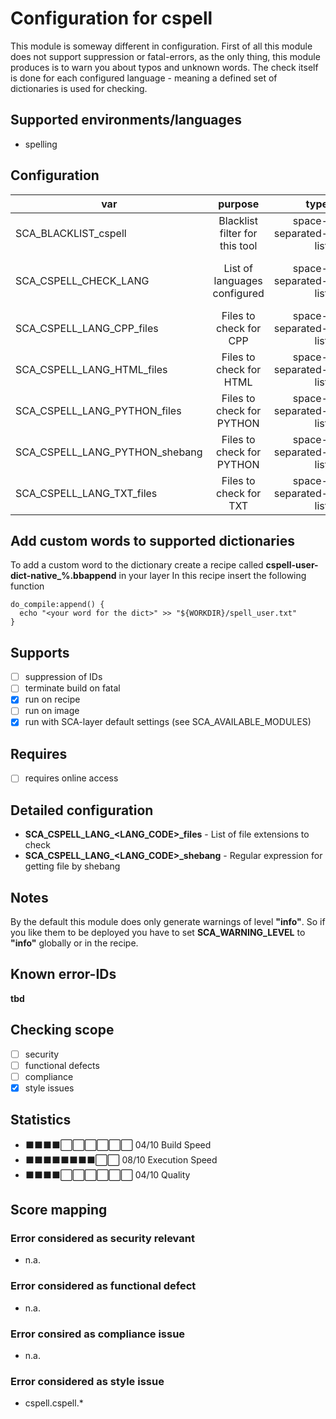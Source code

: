 # Configuration for cspell

This module is someway different in configuration.
First of all this module does not support suppression or fatal-errors, as the only thing, this module
produces is to warn you about typos and unknown words.
The check itself is done for each configured language - meaning a defined set of dictionaries is used for checking.

## Supported environments/languages

* spelling

## Configuration

| var | purpose | type | default |
| ------------- |:-------------:| -----:| -----:
| SCA_BLACKLIST_cspell | Blacklist filter for this tool | space-separated-list | "linux-*"
| SCA_CSPELL_CHECK_LANG | List of languages configured | space-separated-list | "CPP HTML PYTHON TXT"
| SCA_CSPELL_LANG_CPP_files | Files to check for CPP | space-separated-list | ".c .cpp .h .hpp"
| SCA_CSPELL_LANG_HTML_files | Files to check for HTML | space-separated-list | ".html .htm .js"
| SCA_CSPELL_LANG_PYTHON_files | Files to check for PYTHON | space-separated-list | ".py"
| SCA_CSPELL_LANG_PYTHON_shebang | Files to check for PYTHON | space-separated-list | ".*python"
| SCA_CSPELL_LANG_TXT_files | Files to check for TXT | space-separated-list | ".txt .md .rst"

## Add custom words to supported dictionaries

To add a custom word to the dictionary
create a recipe called **cspell-user-dict-native_%.bbappend** in your layer
In this recipe insert the following function

```bitbake
do_compile:append() {
  echo "<your word for the dict>" >> "${WORKDIR}/spell_user.txt"
}
```

## Supports

* [ ] suppression of IDs
* [ ] terminate build on fatal
* [x] run on recipe
* [ ] run on image
* [x] run with SCA-layer default settings (see SCA_AVAILABLE_MODULES)

## Requires

* [ ] requires online access

## Detailed configuration

* **SCA_CSPELL_LANG_\<LANG_CODE\>_files** - List of file extensions to check
* **SCA_CSPELL_LANG_\<LANG_CODE\>_shebang** - Regular expression for getting file by shebang

## Notes

By the default this module does only generate warnings of level **"info"**.
So if you like them to be deployed you have to set **SCA_WARNING_LEVEL** to __"info"__ globally or in the recipe.

## Known error-IDs

__tbd__

## Checking scope

* [ ] security
* [ ] functional defects
* [ ] compliance
* [x] style issues

## Statistics

* ⬛⬛⬛⬛⬜⬜⬜⬜⬜⬜ 04/10 Build Speed
* ⬛⬛⬛⬛⬛⬛⬛⬛⬜⬜ 08/10 Execution Speed
* ⬛⬛⬛⬛⬜⬜⬜⬜⬜⬜ 04/10 Quality

## Score mapping

### Error considered as security relevant

* n.a.

### Error considered as functional defect

* n.a.

### Error consired as compliance issue

* n.a.

### Error considered as style issue

* cspell.cspell.*
